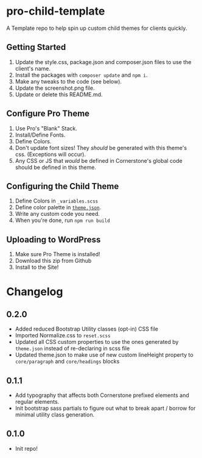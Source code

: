 # pro-child-template

A Template repo to help spin up custom child themes for clients quickly.

## Getting Started

1. Update the style.css, package.json and composer.json files to use the client's name.
2. Install the packages with `composer update` and `npm i`.
3. Make any tweaks to the code (see below).
4. Update the screenshot.png file.
5. Update or delete this README.md.

## Configure Pro Theme

1. Use Pro's "Blank" Stack.
2. Install/Define Fonts.
3. Define Colors.
4. Don't update font sizes! They _should_ be generated with this theme's css. (Exceptions will occur).
5. Any CSS or JS that _would_ be defined in Cornerstone's global code should be defined in this theme.

## Configuring the Child Theme

1. Define Colors in `_variables.scss`
2. Define color palette in [`theme.json`](https://developer.wordpress.org/themes/global-settings-and-styles/settings/color/).
3. Write any custom code you need.
4. When you're done, run `npm run build`

## Uploading to WordPress

1. Make sure Pro Theme is installed!
2. Download this zip from Github
3. Install to the Site!

# Changelog

## 0.2.0

-   Added reduced Bootstrap Utility classes (opt-in) CSS file
-   Imported Normalize.css to `reset.scss`
-   Updated all CSS custom properties to use the ones generated by `theme.json` instead of re-declaring in scss file
-   Updated theme.json to make use of new custom lineHeight property to `core/paragraph` and `core/headings` blocks

## 0.1.1

-   Add typography that affects both Cornerstone prefixed elements and regular elements.
-   Init bootstrap sass partials to figure out what to break apart / borrow for minimal utility class generation.

## 0.1.0

-   Init repo!
